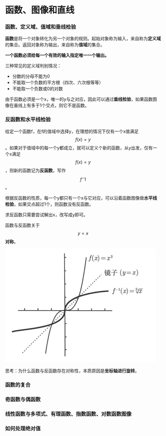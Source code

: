 # 函数、图像和直线

### 函数、定义域、值域和垂线检验 <a href="#han-shu-ding-yi-yu-zhi-yu-he-chui-xian-jian-yan" id="han-shu-ding-yi-yu-zhi-yu-he-chui-xian-jian-yan"></a>

**函数**是将一个对象转化为另一个对象的规则。起始对象称为输入，来自称为**定义域**的集合。返回对象称为输出，来自称为**值域**的集合。

**一个函数必须给每一个有效的输入指定唯一一个输出。**

三种常见的定义域判别情况：

* 分数的分母不能为0
* 不能取一个负数的平方根（四次、六次根等等）
* 不能取一个负数或0的对数

由于函数必须是一个x，唯一的y与之对应，因此可以通过**垂线检验**，如果函数图像在垂线上有多于1个交点，则它不是函数。

### 反函数和水平线检验 <a href="#fan-han-shu-he-shui-ping-xian-jian-yan" id="fan-han-shu-he-shui-ping-xian-jian-yan"></a>

给定一个函数f，在f的值域中选择y，在理想的情况下仅有一个x值满足$$f(x)=y$$​。如果对于值域中的每一个y都成立，就可以定义个新的函数，从y出发，仅有一个x满足$$f(x)=y$$，则新的函数记为**反函数**，写作​$$f^-1$$。

根据反函数的性质，每一个y都只有一个x与它对应，可以沿着函数图像做**水平线检验**，如果交点超过1个，则函数没有反函数。

求反函数只需要尝试解出x，改写成y即可。

函数与反函数关于$$y=x$$**对称**。

![](.gitbook/assets/image.png)

思考：为什么函数与反函数存在对称性，本质原因是**坐标轴进行旋转**。

### 函数的复合 <a href="#han-shu-de-fu-he" id="han-shu-de-fu-he"></a>

### 奇函数与偶函数 <a href="#qi-han-shu-yu-ou-han-shu" id="qi-han-shu-yu-ou-han-shu"></a>

### 线性函数与多项式、有理函数、指数函数、对数函数图像 <a href="#xian-xing-han-shu-yu-duo-xiang-shi-you-li-han-shu-zhi-shu-han-shu-dui-shu-han-shu-tu-xiang" id="xian-xing-han-shu-yu-duo-xiang-shi-you-li-han-shu-zhi-shu-han-shu-dui-shu-han-shu-tu-xiang"></a>

### 如何处理绝对值 <a href="#undefined" id="undefined"></a>
